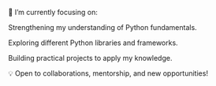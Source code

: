 
🌱 I’m currently focusing on:

Strengthening my understanding of Python fundamentals.

Exploring different Python libraries and frameworks.

Building practical projects to apply my knowledge.

💡 Open to collaborations, mentorship, and new opportunities! 
